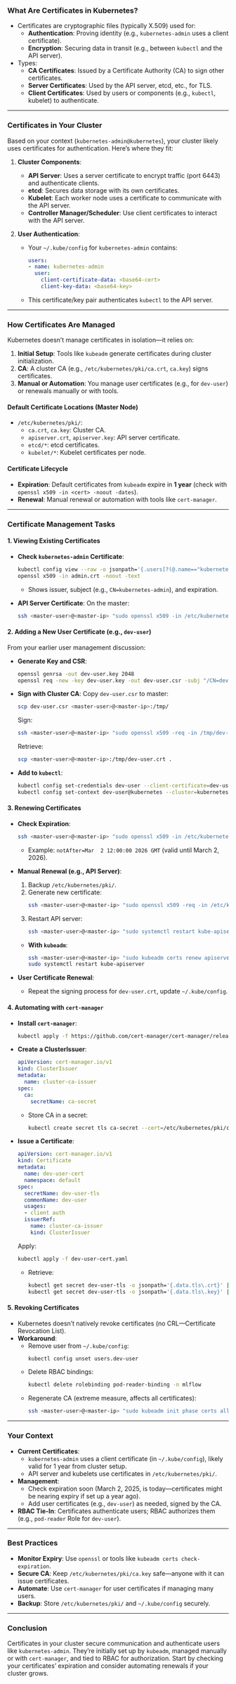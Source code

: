 ### **What Are Certificates in Kubernetes?**
- Certificates are cryptographic files (typically X.509) used for:
  - **Authentication**: Proving identity (e.g., `kubernetes-admin` uses a client certificate).
  - **Encryption**: Securing data in transit (e.g., between `kubectl` and the API server).
- Types:
  - **CA Certificates**: Issued by a Certificate Authority (CA) to sign other certificates.
  - **Server Certificates**: Used by the API server, etcd, etc., for TLS.
  - **Client Certificates**: Used by users or components (e.g., `kubectl`, kubelet) to authenticate.

---

### **Certificates in Your Cluster**
Based on your context (`kubernetes-admin@kubernetes`), your cluster likely uses certificates for authentication. Here’s where they fit:

1. **Cluster Components**:
   - **API Server**: Uses a server certificate to encrypt traffic (port 6443) and authenticate clients.
   - **etcd**: Secures data storage with its own certificates.
   - **Kubelet**: Each worker node uses a certificate to communicate with the API server.
   - **Controller Manager/Scheduler**: Use client certificates to interact with the API server.

2. **User Authentication**:
   - Your `~/.kube/config` for `kubernetes-admin` contains:
     ```yaml
     users:
     - name: kubernetes-admin
       user:
         client-certificate-data: <base64-cert>
         client-key-data: <base64-key>
     ```
   - This certificate/key pair authenticates `kubectl` to the API server.

---

### **How Certificates Are Managed**
Kubernetes doesn’t manage certificates in isolation—it relies on:
1. **Initial Setup**: Tools like `kubeadm` generate certificates during cluster initialization.
2. **CA**: A cluster CA (e.g., `/etc/kubernetes/pki/ca.crt`, `ca.key`) signs certificates.
3. **Manual or Automation**: You manage user certificates (e.g., for `dev-user`) or renewals manually or with tools.

#### **Default Certificate Locations (Master Node)**
- `/etc/kubernetes/pki/`:
  - `ca.crt`, `ca.key`: Cluster CA.
  - `apiserver.crt`, `apiserver.key`: API server certificate.
  - `etcd/*`: etcd certificates.
  - `kubelet/*`: Kubelet certificates per node.

#### **Certificate Lifecycle**
- **Expiration**: Default certificates from `kubeadm` expire in **1 year** (check with `openssl x509 -in <cert> -noout -dates`).
- **Renewal**: Manual renewal or automation with tools like `cert-manager`.

---

### **Certificate Management Tasks**

#### **1. Viewing Existing Certificates**
- **Check `kubernetes-admin` Certificate**:
  ```bash
  kubectl config view --raw -o jsonpath='{.users[?(@.name=="kubernetes-admin")].user.client-certificate-data}' | base64 -d > admin.crt
  openssl x509 -in admin.crt -noout -text
  ```
  - Shows issuer, subject (e.g., `CN=kubernetes-admin`), and expiration.

- **API Server Certificate**:
  On the master:
  ```bash
  ssh <master-user>@<master-ip> "sudo openssl x509 -in /etc/kubernetes/pki/apiserver.crt -noout -text"
  ```

#### **2. Adding a New User Certificate (e.g., `dev-user`)**
From your earlier user management discussion:
- **Generate Key and CSR**:
  ```bash
  openssl genrsa -out dev-user.key 2048
  openssl req -new -key dev-user.key -out dev-user.csr -subj "/CN=dev-user/O=developers"
  ```
- **Sign with Cluster CA**:
  Copy `dev-user.csr` to master:
  ```bash
  scp dev-user.csr <master-user>@<master-ip>:/tmp/
  ```
  Sign:
  ```bash
  ssh <master-user>@<master-ip> "sudo openssl x509 -req -in /tmp/dev-user.csr -CA /etc/kubernetes/pki/ca.crt -CAkey /etc/kubernetes/pki/ca.key -CAcreateserial -out /tmp/dev-user.crt -days 365"
  ```
  Retrieve:
  ```bash
  scp <master-user>@<master-ip>:/tmp/dev-user.crt .
  ```
- **Add to `kubectl`**:
  ```bash
  kubectl config set-credentials dev-user --client-certificate=dev-user.crt --client-key=dev-user.key
  kubectl config set-context dev-user@kubernetes --cluster=kubernetes --namespace=default --user=dev-user
  ```

#### **3. Renewing Certificates**
- **Check Expiration**:
  ```bash
  ssh <master-user>@<master-ip> "sudo openssl x509 -in /etc/kubernetes/pki/apiserver.crt -noout -dates"
  ```
  - Example: `notAfter=Mar  2 12:00:00 2026 GMT` (valid until March 2, 2026).

- **Manual Renewal (e.g., API Server)**:
  1. Backup `/etc/kubernetes/pki/`.
  2. Generate new certificate:
     ```bash
     ssh <master-user>@<master-ip> "sudo openssl x509 -req -in /etc/kubernetes/pki/apiserver.csr -CA /etc/kubernetes/pki/ca.crt -CAkey /etc/kubernetes/pki/ca.key -CAcreateserial -out /etc/kubernetes/pki/apiserver.crt -days 365"
     ```
  3. Restart API server:
     ```bash
     ssh <master-user>@<master-ip> "sudo systemctl restart kube-apiserver"
     ```
  - **With `kubeadm`**:
    ```bash
    ssh <master-user>@<master-ip> "sudo kubeadm certs renew apiserver"
    sudo systemctl restart kube-apiserver
    ```

- **User Certificate Renewal**:
  - Repeat the signing process for `dev-user.crt`, update `~/.kube/config`.

#### **4. Automating with `cert-manager`**
- **Install `cert-manager`**:
  ```bash
  kubectl apply -f https://github.com/cert-manager/cert-manager/releases/latest/download/cert-manager.yaml
  ```
- **Create a ClusterIssuer**:
  ```yaml
  apiVersion: cert-manager.io/v1
  kind: ClusterIssuer
  metadata:
    name: cluster-ca-issuer
  spec:
    ca:
      secretName: ca-secret
  ```
  - Store CA in a secret:
    ```bash
    kubectl create secret tls ca-secret --cert=/etc/kubernetes/pki/ca.crt --key=/etc/kubernetes/pki/ca.key -n cert-manager
    ```
- **Issue a Certificate**:
  ```yaml
  apiVersion: cert-manager.io/v1
  kind: Certificate
  metadata:
    name: dev-user-cert
    namespace: default
  spec:
    secretName: dev-user-tls
    commonName: dev-user
    usages:
    - client auth
    issuerRef:
      name: cluster-ca-issuer
      kind: ClusterIssuer
  ```
  Apply:
  ```bash
  kubectl apply -f dev-user-cert.yaml
  ```
  - Retrieve:
    ```bash
    kubectl get secret dev-user-tls -o jsonpath='{.data.tls\.crt}' | base64 -d > dev-user.crt
    kubectl get secret dev-user-tls -o jsonpath='{.data.tls\.key}' | base64 -d > dev-user.key
    ```

#### **5. Revoking Certificates**
- Kubernetes doesn’t natively revoke certificates (no CRL—Certificate Revocation List).
- **Workaround**:
  - Remove user from `~/.kube/config`:
    ```bash
    kubectl config unset users.dev-user
    ```
  - Delete RBAC bindings:
    ```bash
    kubectl delete rolebinding pod-reader-binding -n mlflow
    ```
  - Regenerate CA (extreme measure, affects all certificates):
    ```bash
    ssh <master-user>@<master-ip> "sudo kubeadm init phase certs all"
    ```

---

### **Your Context**
- **Current Certificates**:
  - `kubernetes-admin` uses a client certificate (in `~/.kube/config`), likely valid for 1 year from cluster setup.
  - API server and kubelets use certificates in `/etc/kubernetes/pki/`.
- **Management**:
  - Check expiration soon (March 2, 2025, is today—certificates might be nearing expiry if set up a year ago).
  - Add user certificates (e.g., `dev-user`) as needed, signed by the CA.
- **RBAC Tie-In**: Certificates authenticate users; RBAC authorizes them (e.g., `pod-reader` Role for `dev-user`).

---

### **Best Practices**
- **Monitor Expiry**: Use `openssl` or tools like `kubeadm certs check-expiration`.
- **Secure CA**: Keep `/etc/kubernetes/pki/ca.key` safe—anyone with it can issue certificates.
- **Automate**: Use `cert-manager` for user certificates if managing many users.
- **Backup**: Store `/etc/kubernetes/pki/` and `~/.kube/config` securely.

---

### **Conclusion**
Certificates in your cluster secure communication and authenticate users like `kubernetes-admin`. They’re initially set up by `kubeadm`, managed manually or with `cert-manager`, and tied to RBAC for authorization. Start by checking your certificates’ expiration and consider automating renewals if your cluster grows.
